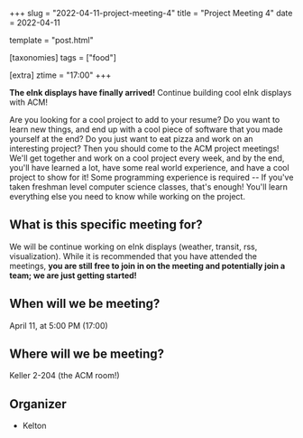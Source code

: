 +++
slug = "2022-04-11-project-meeting-4"
title = "Project Meeting 4"
date = 2022-04-11

template = "post.html"

[taxonomies]
tags = ["food"]

[extra]
ztime = "17:00"
+++

**The eInk displays have finally arrived!** Continue building cool eInk displays with ACM!

<!-- more -->
Are you looking for a cool project to add to your resume?
Do you want to learn new things, and end up with a cool piece of software that you made yourself at the end?
Do you just want to eat pizza and work on an interesting project?
Then you should come to the ACM project meetings!
We'll get together and work on a cool project every week, and by the end, you'll have learned a lot,
have some real world experience, and have a cool project to show for it!
Some programming experience is required -- If you've taken freshman level computer science classes, that's enough!
You'll learn everything else you need to know while working on the project.

## What is this specific meeting for?

We will be continue working on eInk displays (weather, transit, rss, visualization). While it is recommended that you have attended the meetings, **you are still free to join in on the meeting and potentially join a team; we are just getting started!**

## When will we be meeting?

April 11, at 5:00 PM (17:00)

## Where will we be meeting?

Keller 2-204 (the ACM room!)

## Organizer

* Kelton
